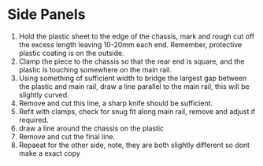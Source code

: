 Side Panels
===

1.	Hold the plastic sheet to the edge of the chassis, mark and rough cut off the excess length leaving 10-20mm each end. Remember, protective plastic coating is on the outside.
2.	Clamp the piece to the chassis so that the rear end is square, and the plastic is touching somewhere on the main rail.
3.	Using something of sufficient width to bridge the largest gap between the plastic and main rail, draw a line parallel to the main rail, this will be slightly curved.
4.	Remove and cut this line, a sharp knife should be sufficient. 
5.	Refit with clamps, check for snug fit along main rail, remove and adjust if required.
6.	draw a line around the chassis on the plastic 
7.	Remove and cut the final line. 
8.	Repaeat for the other side, note, they are both slightly different so dont make a exact copy